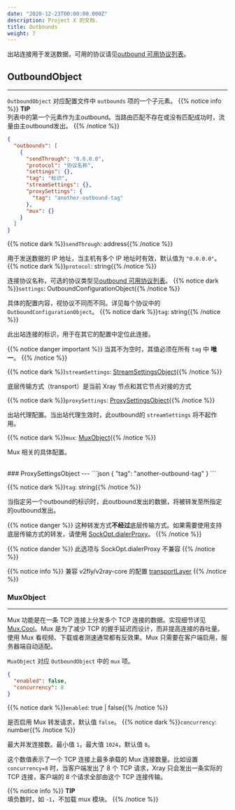 ```yaml
---
date: "2020-12-23T00:00:00.000Z"
description: Project X 的文档.
title: Outbounds
weight: 7
---
```


出站连接用于发送数据，可用的协议请见[outbound 可用协议列表](../../outbound-protocols)。

## OutboundObject

---

`OutboundObject` 对应配置文件中 `outbounds` 项的一个子元素。
{{% notice info %}}
**TIP**\
列表中的第一个元素作为主outbound。当路由匹配不存在或没有匹配成功时，流量由主outbound发出。
{{% /notice %}}

```json
{
  "outbounds": [
    {
      "sendThrough": "0.0.0.0",
      "protocol": "协议名称",
      "settings": {},
      "tag": "标识",
      "streamSettings": {},
      "proxySettings": {
        "tag": "another-outbound-tag"
      },
      "mux": {}
    }
  ]
}
```

{{% notice dark %}}`sendThrough`: address{{% /notice %}}

用于发送数据的 IP 地址，当主机有多个 IP 地址时有效，默认值为 `"0.0.0.0"`。
{{% notice dark %}}`protocol`: string{{% /notice %}}

连接协议名称，可选的协议类型见[outbound 可用协议列表](../../outbound-protocols)。
{{% notice dark %}}`settings`: OutboundConfigurationObject{{% /notice %}}

具体的配置内容，视协议不同而不同。详见每个协议中的 `OutboundConfigurationObject`。
{{% notice dark %}}`tag`: string{{% /notice %}}

此出站连接的标识，用于在其它的配置中定位此连接。

{{% notice danger important %}}
当其不为空时，其值必须在所有 `tag` 中 **唯一**。
{{% /notice %}}

{{% notice dark %}}`streamSettings`: [StreamSettingsObject](../../base/transport#streamsettingsobject){{% /notice %}}

底层传输方式（transport）是当前 Xray 节点和其它节点对接的方式

{{% notice dark %}}`proxySettings`: [ProxySettingsObject](#proxysettingsobject){{% /notice %}}

出站代理配置。当出站代理生效时，此outbound的 `streamSettings` 将不起作用。

{{% notice dark %}}`mux`: [MuxObject](#muxobject){{% /notice %}}

Mux 相关的具体配置。

<br />
### ProxySettingsObject
---
```json
{
  "tag": "another-outbound-tag"
}
```

{{% notice dark %}}`tag`: string{{% /notice %}}

当指定另一个outbound的标识时，此outbound发出的数据，将被转发至所指定的outbound发出。

{{% notice danger %}}
这种转发方式**不经过**底层传输方式。如果需要使用支持底层传输方式的转发，请使用 [SockOpt.dialerProxy](../transport/#sockoptobject)。
{{% /notice %}}

{{% notice dander %}}
此选项与 SockOpt.dialerProxy 不兼容
{{% /notice %}}

{{% notice info %}}
兼容 v2fly/v2ray-core 的配置 [transportLayer](https://www.v2fly.org/config/outbounds.html#proxysettingsobject)
{{% /notice %}}
<br />
### MuxObject
---
Mux 功能是在一条 TCP 连接上分发多个 TCP 连接的数据。实现细节详见 [Mux.Cool](../../../develop/protocols/muxcool)。Mux 是为了减少 TCP 的握手延迟而设计，而非提高连接的吞吐量。使用 Mux 看视频、下载或者测速通常都有反效果。Mux 只需要在客户端启用，服务器端自动适配。

`MuxObject` 对应 `OutboundObject` 中的 `mux` 项。

```json
{
  "enabled": false,
  "concurrency": 8
}
```

{{% notice dark %}}`enabled`: true | false{{% /notice %}}

是否启用 Mux 转发请求，默认值 `false`。
{{% notice dark %}}`concurrency`: number{{% /notice %}}

最大并发连接数。最小值 `1`，最大值 `1024`，默认值 `8`。

这个数值表示了一个 TCP 连接上最多承载的 Mux 连接数量。比如设置 `concurrency=8` 时，当客户端发出了 8 个 TCP 请求，Xray 只会发出一条实际的 TCP 连接，客户端的 8 个请求全部由这个 TCP 连接传输。

{{% notice info %}}
**TIP**\
填负数时，如 `-1`，不加载 mux 模块。
{{% /notice %}}

